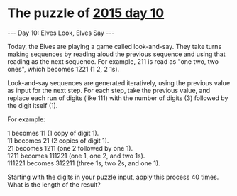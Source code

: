 # The puzzle of [2015 day 10](https://adventofcode.com/2015/day/10)

--- Day 10: Elves Look, Elves Say ---

Today, the Elves are playing a game called look-and-say.  They take turns making sequences by reading aloud the previous sequence and using that reading as the next sequence.  For example, 211 is read as "one two, two ones", which becomes 1221 (1 2, 2 1s).

Look-and-say sequences are generated iteratively, using the previous value as input for the next step.  For each step, take the previous value, and replace each run of digits (like 111) with the number of digits (3) followed by the digit itself (1).

For example:

1 becomes 11 (1 copy of digit 1).\
11 becomes 21 (2 copies of digit 1).\
21 becomes 1211 (one 2 followed by one 1).\
1211 becomes 111221 (one 1, one 2, and two 1s).\
111221 becomes 312211 (three 1s, two 2s, and one 1).

Starting with the digits in your puzzle input, apply this process 40 times.  What is the length of the result?